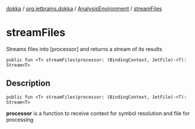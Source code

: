 [dokka](../../index.md) / [org.jetbrains.dokka](../index.md) / [AnalysisEnvironment](index.md) / [streamFiles](streamFiles.md)

# streamFiles
Streams files into [processor] and returns a stream of its results
```
public fun <T> streamFiles(processor: (BindingContext, JetFile)->T): Stream<T>
```
## Description
```
public fun <T> streamFiles(processor: (BindingContext, JetFile)->T): Stream<T>
```


**processor**
is a function to receive context for symbol resolution and file for processing

